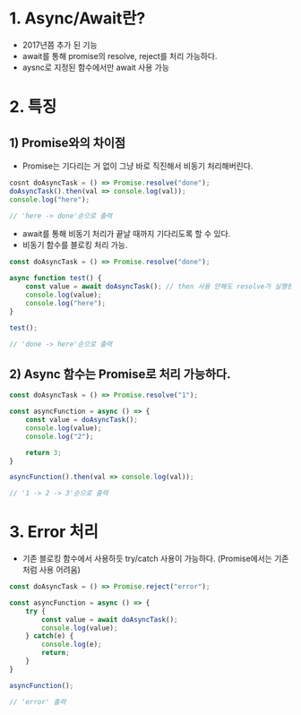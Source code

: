 # 1. Async/Await란?
- 2017년쯤 추가 된 기능
- await를 통해 promise의 resolve, reject를 처리 가능하다.
- aysnc로 지정된 함수에서만 await 사용 가능 

# 2. 특징
## 1) Promise와의 차이점
- Promise는 기다리는 거 없이 그냥 바로 직진해서 비동기 처리해버린다.

```js
cosnt doAsyncTask = () => Promise.resolve("done");
doAsyncTask().then(val => console.log(val));
console.log("here");

// 'here -> done'순으로 출력
```

- await를 통해 비동기 처리가 끝날 때까지 기다리도록 할 수 있다.
- 비동기 함수를 블로킹 처리 가능.

```js
const doAsyncTask = () => Promise.resolve("done");

async function test() {
    const value = await doAsyncTask(); // then 사용 안해도 resolve가 실행된다.
    console.log(value);
    console.log("here");
}

test();

// 'done -> here'순으로 출력
```

## 2) Async 함수는 Promise로 처리 가능하다.

```js
const doAsyncTask = () => Promise.resolve("1");

const asyncFunction = async () => {
    const value = doAsyncTask();
    console.log(value);
    console.log("2");

    return 3;
}

asyncFunction().then(val => console.log(val));

// '1 -> 2 -> 3'순으로 출력
```

# 3. Error 처리
- 기존 블로킹 함수에서 사용하듯 try/catch 사용이 가능하다. (Promise에서는 기존처럼 사용 어려움)

```js
const doAsyncTask = () => Promise.reject("error");

const asyncFunction = async () => {
    try {
        const value = await doAsyncTask();
        console.log(value);
    } catch(e) {
        console.log(e);
        return;
    }
}

asyncFunction();

// 'error' 출력
```
